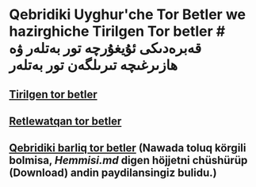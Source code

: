 # Qebridiki Uyghur'che Tor Betler we hazirghiche Tirilgen Tor betler # قەبرەدىكى ئۇيغۇرچە تور بەتلەر ۋە ھازىرغىچە تىرىلگەن تور بەتلەر

## [Tirilgen tor betler](./Tirilgen_Tor_Betler.md)<br>
## [Retlewatqan tor betler](./Retlewatqan.md)<br>
## [Qebridiki barliq tor betler](./Hemmisi.md) (Nawada toluq körgili bolmisa, _Hemmisi.md_ digen höjjetni chüshürüp (Download) andin paydilansingiz bulidu.)<br>


